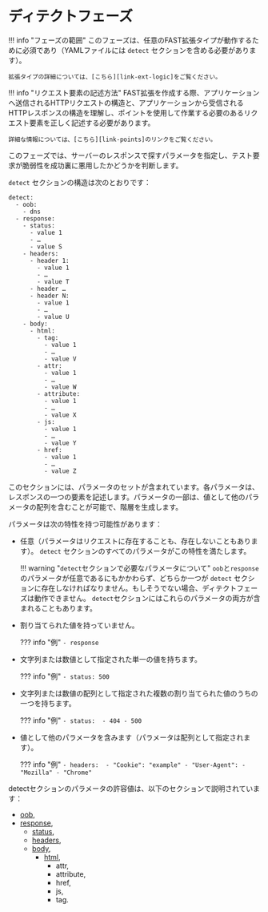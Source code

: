 [link-points]:      ../points/intro.md
[link-ext-logic]:   ../logic.md

[anchor1]:      parameters.md#oob
[anchor2]:      parameters.md#response
[anchor3]:      parameters.md#checking-the-http-statuses
[anchor4]:      parameters.md#checking-the-http-headers
[anchor5]:      parameters.md#checking-the-body-of-the-http-response
[anchor6]:      parameters.md#checking-the-html-markup


# ディテクトフェーズ

!!! info "フェーズの範囲"
    このフェーズは、任意のFAST拡張タイプが動作するために必須であり（YAMLファイルには `detect` セクションを含める必要があります）。
  
    拡張タイプの詳細については、[こちら][link-ext-logic]をご覧ください。

!!! info "リクエスト要素の記述方法"
    FAST拡張を作成する際、アプリケーションへ送信されるHTTPリクエストの構造と、アプリケーションから受信されるHTTPレスポンスの構造を理解し、ポイントを使用して作業する必要のあるリクエスト要素を正しく記述する必要があります。

    詳細な情報については、[こちら][link-points]のリンクをご覧ください。

このフェーズでは、サーバーのレスポンスで探すパラメータを指定し、テスト要求が脆弱性を成功裏に悪用したかどうかを判断します。

`detect` セクションの構造は次のとおりです：

```
detect:
  - oob:
    - dns
  - response:
    - status:
      - value 1
      - …
      - value S
    - headers:
      - header 1: 
        - value 1
        - …
        - value T
      - header …
      - header N:
        - value 1
        - …
        - value U
    - body:
      - html:
        - tag:
          - value 1
          - …
          - value V
        - attr:
          - value 1
          - …
          - value W
        - attribute:
          - value 1
          - …
          - value X
        - js:
          - value 1
          - …
          - value Y
        - href:
          - value 1
          - …
          - value Z
```

このセクションには、パラメータのセットが含まれています。各パラメータは、レスポンスの一つの要素を記述します。パラメータの一部は、値として他のパラメータの配列を含むことが可能で、階層を生成します。

パラメータは次の特性を持つ可能性があります：
* 任意（パラメータはリクエストに存在することも、存在しないこともあります）。 `detect` セクションのすべてのパラメータがこの特性を満たします。

    !!! warning "`detect`セクションで必要なパラメータについて"
        `oob`と`response`のパラメータが任意であるにもかかわらず、どちらか一つが `detect` セクションに存在しなければなりません。もしそうでない場合、ディテクトフェーズは動作できません。 `detect`セクションにはこれらのパラメータの両方が含まれることもあります。

* 割り当てられた値を持っていません。
    
    ??? info "例"
        ```
        - response
        ```    

* 文字列または数値として指定された単一の値を持ちます。
    
    ??? info "例"
        ```
        - status: 500
        ```

* 文字列または数値の配列として指定された複数の割り当てられた値のうちの一つを持ちます。
    
    ??? info "例"
        ```
            - status: 
                - 404
                - 500
        ```

* 値として他のパラメータを含みます（パラメータは配列として指定されます）。
    
    ??? info "例"
        ```
            - headers: 
                - "Cookie": "example"
                - "User-Agent":
                    - "Mozilla"
                    - "Chrome"
        ```

detectセクションのパラメータの許容値は、以下のセクションで説明されています：
* [oob][anchor1],
* [response][anchor2],
    * [status][anchor3],
    * [headers][anchor4],
    * [body][anchor5],
        * [html][anchor6],
            * attr,
            * attribute,
            * href,
            * js,
            * tag.